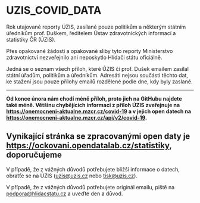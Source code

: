 # UZIS_COVID_DATA
Rok utajované reporty ÚZIS, zasílané pouze politikům a některým státním úředníkům prof. Duškem, ředitelem Ústav zdravotnických informací a statistiky ČR (ÚZIS).

Přes opakované žádosti a opakované sliby tyto reporty Ministerstvo zdravotnictví nezveřejnilo ani neposkytlo Hlídači státu oficiálně.

Jedná se o seznam všech příloh, které ÚZIS či prof. Dušek emailem zasílal státní úřadům, politikům a úředníkům. Adresáti nejsou součástí těchto dat, ke stažení jsou pouze přílohy emailů rozdělené podle dne, kdy byly zaslané.

---------------------------- 
**Od konce února nám chodí méně příloh, proto jich na GitHubu najdete také méně. Většinu chybějících informaci z příloh ÚZIS zveřejnuje na https://onemocneni-aktualne.mzcr.cz/covid-19 a v jejich open datech na https://onemocneni-aktualne.mzcr.cz/api/v2/covid-19.**

**Vynikající stránka se zpracovanými open daty je https://ockovani.opendatalab.cz/statistiky, doporučujeme**
---------------------------- 

V případě, že z vážných důvodů potřebujete bližší informace o datech, obratťe se na ÚZIS (uzis@uzis.cz nebo tisk@uzis.cz).

V případě, že z vážných důvodů potřebujete originál emailu, piště na podpora@hlidacstatu.cz a uveďte den a důvod. 
